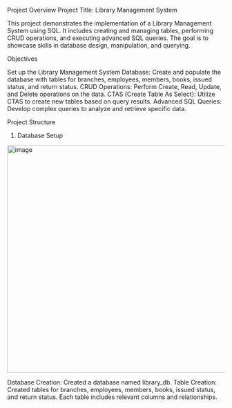 Project Overview
Project Title: Library Management System

This project demonstrates the implementation of a Library Management System using SQL. It includes creating and managing tables, performing CRUD operations, and executing advanced SQL queries. The goal is to showcase skills in database design, manipulation, and querying.

Objectives

Set up the Library Management System Database: Create and populate the database with tables for branches, employees, members, books, issued status, and return status.
CRUD Operations: Perform Create, Read, Update, and Delete operations on the data.
CTAS (Create Table As Select): Utilize CTAS to create new tables based on query results.
Advanced SQL Queries: Develop complex queries to analyze and retrieve specific data.

Project Structure

1. Database Setup
<img width="1037" height="527" alt="image" src="https://github.com/user-attachments/assets/4f7c2304-b3da-465e-8c34-2e3f57db21e5" />


Database Creation: Created a database named library_db.
Table Creation: Created tables for branches, employees, members, books, issued status, and return status. Each table includes relevant columns and relationships.

